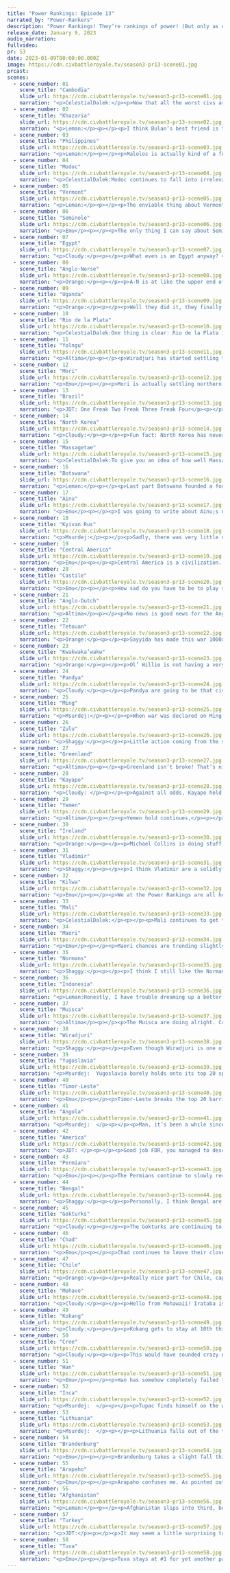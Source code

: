 ```yaml
---
title: "Power Rankings: Episode 13"
narrated_by: "Power-Rankers"
description: "Power Rankings! They’re rankings of power! (But only as of the instant of the end of the previous episode, as these are not meant to be future predictions!) Power Rankings!"
release_date: January 9, 2023
audio_narration:
fullvideo:
pr: S3
date: 2023-01-09T00:00:00.000Z
image: https://cdn.civbattleroyale.tv/season3-pr13-scene01.jpg
prcast:
scenes:
  - scene_number: 01
    scene_title: "Cambodia"
    slide_url: https://cdn.civbattleroyale.tv/season3-pr13-scene01.jpg
    narration: "<p>CelestialDalek:</p><p>Now that all the worst civs are dead, Cambodia gets the role of shame of last place. They’re at war with Kokang, whose units are hampered by the jungle, but if they survive the war I’m still only going to remember them when I have to do a writeup on them.</p>"
  - scene_number: 02
    scene_title: "Khazaria"
    slide_url: https://cdn.civbattleroyale.tv/season3-pr13-scene02.jpg
    narration: "<p>Leman:</p><p></p><p>I think Bulan’s best friend is the Caspian Sea because without it, Ataturk would have absolutely murdered him. And also, because nobody else likes him.</p>"
  - scene_number: 03
    scene_title: "Philippines"
    slide_url: https://cdn.civbattleroyale.tv/season3-pr13-scene03.jpg
    narration: "<p>Leman:</p><p></p><p>Malolos is actually kind of a fortress. There are only two coastal tiles bordering the city,  a mountain prevents anyone from landing directly west of it, and the whole island is carpeted by Composite Bowmen. I know that the Philippines just lost Pasig, but we’re sort of at the point where we’re not looking to see if there’s any salvaging this position, we’re just seeing how long they can survive. At this tech level, I don’t really expect Malolos to go anywhere anytime soon.</p>"
  - scene_number: 04
    scene_title: "Modoc"
    slide_url: https://cdn.civbattleroyale.tv/season3-pr13-scene04.jpg
    narration: "<p>CelestialDalek:Modoc continues to fall into irrelevancy. They still have that city of theirs and it continues to be a stronghold. It is nigh-impossible for them to break out from the lava tubes, so just wait until their neighbors get units with higher movement and breach the walls.</p>"
  - scene_number: 05
    scene_title: "Vermont"
    slide_url: https://cdn.civbattleroyale.tv/season3-pr13-scene05.jpg
    narration: "<p>Leman:</p><p></p><p>The enviable thing about Vermont, is the only civ that could realistically kill them right now is America. The unenviable thing about Vermont is that if America declared war, Vermont would be dead in less than five turns. Same with Seminole really. I wonder if Micanopy and Ethan can bond over that?</p>"
  - scene_number: 06
    scene_title: "Seminole"
    slide_url: https://cdn.civbattleroyale.tv/season3-pr13-scene06.jpg
    narration: "<p>Emu</p><p></p><p>The only thing I can say about Seminole is that FDR is so bad at cities that Cuscowilla is the biggest one on the eastern seaboard. They haven't accomplished anything at all since getting Apopka captured. What are you doing down there, Mikey? Can I see? Please be nukes.</p>"
  - scene_number: 07
    scene_title: "Egypt"
    slide_url: https://cdn.civbattleroyale.tv/season3-pr13-scene07.jpg
    narration: "<p>Cloudy:</p><p></p><p>What even is an Egypt anyway? </p><p></p><p>Remember when these guys were ranked #1 in Africa?</p>"
  - scene_number: 08
    scene_title: "Anglo-Norse"
    slide_url: https://cdn.civbattleroyale.tv/season3-pr13-scene08.jpg
    narration: "<p>Orange:</p><p></p><p>A-N is at like the upper end of the “Basically Dead” tier, they did nothing and got nothing going on but at least they have slightly better stats than the people with only one city and Brandenburg is off quarreling with Ireland. So hey, good for them.</p>"
  - scene_number: 09
    scene_title: "Uganda"
    slide_url: https://cdn.civbattleroyale.tv/season3-pr13-scene09.jpg
    narration: "<p>Orange:</p><p></p><p>Well they did it, they finally ended a part holding Mbarara. Not to say they will continue to hold it, they most certainly won’t. But it’s something! Woo! Go Uganda! </p><p></p><p>Anyways, bets on when Yemen will roll over them?</p>"
  - scene_number: 10
    scene_title: "Rio de la Plata"
    slide_url: https://cdn.civbattleroyale.tv/season3-pr13-scene10.jpg
    narration: "<p>CelestialDalek:One thing is clear: Rio de la Plata is losing their war against Chile. The units to defend their core are sparse, and Chile has reinforcements on the way. Also, Chile has considerably more industrial capacity and can make more units in case this turns into a war of attrition. Since Buenos Aires is in nice plains, it should be easy to take when Chile takes the initiative. It’s just a matter of time until it falls or the peace deal falls.</p>"
  - scene_number: 11
    scene_title: "Yolngu"
    slide_url: https://cdn.civbattleroyale.tv/season3-pr13-scene11.jpg
    narration: "<p>Altima</p><p></p><p>Wiradjuri has started settling the Outback. Yolngu has not. This may finally give Wiradjuri the production advantage to finally kill the Yolngu and spare us from having to talk about them. Please, end our nightmare.</p>"
  - scene_number: 12
    scene_title: "Mori"
    slide_url: https://cdn.civbattleroyale.tv/season3-pr13-scene12.jpg
    narration: "<p>Emu</p><p></p><p>Mori is actually settling northern Honshu! I think this is actually the most an AI that's spawned here has actually settled the island, and no one next to them looks much stronger at all. It makes no difference at this point though. Even Ainu and North Korea are starting to pull significantly ahead. No, I'm afraid this is too little, too late for our Japanese friends in red. Unlike Mori's navy, that ship sailed a long time ago.</p>"
  - scene_number: 13
    scene_title: "Brazil"
    slide_url: https://cdn.civbattleroyale.tv/season3-pr13-scene13.jpg
    narration: "<p>JDT: One Freak Two Freak Three Freak Four</p><p></p><p>Come on in, knock on Brazils door</p><p></p><p>Five Freak Six Freak Eight Freak Ten</p><p></p><p>Now Brazil has come for your end</p><p></p><p>There is no more room to rend</p>"
  - scene_number: 14
    scene_title: "North Korea"
    slide_url: https://cdn.civbattleroyale.tv/season3-pr13-scene14.jpg
    narration: "<p>Cloudy:</p><p></p><p>Fun fact: North Korea has never lost a war. For once the propaganda is actually true. Not that it’s done them any good...</p>"
  - scene_number: 15
    scene_title: "Massagetae"
    slide_url: https://cdn.civbattleroyale.tv/season3-pr13-scene15.jpg
    narration: "<p>CelestialDalek:To give you an idea of how well Massagetae is doing, they were mentioned 0 times this part. They aren’t lower only because they don’t have one city, and even still they should probably be a bit lower. Once Afghanistan attacks or the Permians come in for round 3, it’s game over for Tomyris. </p>"
  - scene_number: 16
    scene_title: "Botswana"
    slide_url: https://cdn.civbattleroyale.tv/season3-pr13-scene16.jpg
    narration: "<p>Leman:</p><p></p><p>Last part Botswana founded a fourth city, and we all lost our minds. This part, they did not do that, so I don’t really have anything to say.</p>"
  - scene_number: 17
    scene_title: "Ainu"
    slide_url: https://cdn.civbattleroyale.tv/season3-pr13-scene17.jpg
    narration: "<p>Emu</p><p></p><p>I was going to write about Ainu;s nothing war with Kwak, but was informed that that actually ended this part. I really think the fact I didn’t notice that says a lot about how boring these guys are, but honestly? I think they're doing better than ever right now. They suck, sure, but all their neighbors either suck worse or are oriented far, far away. The only interesting thing I can think of about them is that it's impossible to tell who will actually kill them or when. So that's a point in their favor, I guess?</p>"
  - scene_number: 18
    scene_title: "Kyivan Rus"
    slide_url: https://cdn.civbattleroyale.tv/season3-pr13-scene18.jpg
    narration: "<p>Msurdej:</p><p></p><p>Sadly, there was very little news from the Kyivan Rus this part. Which is fair, since very little is their chances of winning the game at this point.</p>"
  - scene_number: 19
    scene_title: "Central America"
    slide_url: https://cdn.civbattleroyale.tv/season3-pr13-scene19.jpg
    narration: "<p>Emu</p><p></p><p>Central America is a civilization. In the center. Of the Americas. Not rankings wise, though, they're 11th out of 17 there. Also they're still an atheism-focused civ with a really shitty religion that they're not spreading. I like to imagine ol' Francy coming up with this religion after centuries of government atheism and everyone going “??????” and acting as if it never happened. And then some guys in Muisca pick it up. The end.</p>"
  - scene_number: 20
    scene_title: "Castile"
    slide_url: https://cdn.civbattleroyale.tv/season3-pr13-scene20.jpg
    narration: "<p>Emu</p><p></p><p>How sad do you have to be to play second fiddle to Tetouan? Not that Tetouan isn't the greatest, but they're in the bottom half, come on Isabella. Even the Anglo-Dutch are solidly ahead at this stage in the game. Castile is really just fundamentally unlikable. No charm, no stats, no empire, no prospects. I started this writeup completely neutral towards Castile (as is the universal opinion), but now I just kind of wish they would die and give their cities to someone who actually deserves them.</p>"
  - scene_number: 21
    scene_title: "Anglo-Dutch"
    slide_url: https://cdn.civbattleroyale.tv/season3-pr13-scene21.jpg
    narration: "<p>Altima</p><p></p><p>No news is good news for the Anglo-Dutch.</p>"
  - scene_number: 22
    scene_title: "Tetouan"
    slide_url: https://cdn.civbattleroyale.tv/season3-pr13-scene22.jpg
    narration: "<p>Orange:</p><p></p><p>Sayyida has made this war 1000x better than the previous one. No giving away cities in the peace. Taking their original city back. Taking a newly founded Malian city. Things are looking good for the Tetouans. Mali is 4 cities ahead but only 10 ranks ahead despite that disastrous start. Like, it’s impressive. At this rate by the time the next war starts Tetouan will have a fleet prepared to take Kankan while Mali still struggles to get through the Atlas mountains. I hope it happens, Mali has been boring as shit and Tetouan’s weird antics and settles are much more fun to see succeed.</p>"
  - scene_number: 23
    scene_title: "Kwakwaka’wakw"
    slide_url: https://cdn.civbattleroyale.tv/season3-pr13-scene23.jpg
    narration: "<p>Orange:</p><p></p><p>Ol’ Willie is not having a very good time, but at least it could be worse. Tsaxis may have been burned to the ground but they are looking to pick up Essipit that the Cree stupidly founded. They also have a settler heading to Japan so if anything, by the time this war is over they will be up on cities, kinda. However this all hides one very disastrous bit of information: Willie’s dead broke. -76 gpt and 0 in the bank. Luckily the Cree are only one tech ahead so the science penalty isn’t going to bite them just yet, but it does mean that they are gonna have a real tough time fielding units when they keep disbanding due to bankruptcy. Let’s hope Kwak can kwak enough to push through this mess.</p>"
  - scene_number: 24
    scene_title: "Pandya"
    slide_url: https://cdn.civbattleroyale.tv/season3-pr13-scene24.jpg
    narration: "<p>Cloudy:</p><p></p><p>Pandya are going to be that civ that you totally forgot was in this season when you think back a couple years down the line. I’m calling it now. </p>"
  - scene_number: 25
    scene_title: "Ming"
    slide_url: https://cdn.civbattleroyale.tv/season3-pr13-scene25.jpg
    narration: "<p>Msurdej:</p><p></p><p>When war was declared on Ming by the Han, it could have been a disastrous battle for Yongle. However,  the Chinese leader was able to hold off the onslaught for long enough to make peace with the Han. Unfortunately, the cost of peace was giving up Guangzhou, leaving Ming down a city, which is never a good sign.</p>"
  - scene_number: 26
    scene_title: "Zulu"
    slide_url: https://cdn.civbattleroyale.tv/season3-pr13-scene26.jpg
    narration: "<p>Shaggy:</p><p></p><p>Little action coming from the southern part of Africa this week. The Zulu are outpacing Botswana in stats and are sitting just about even with Kilwa militarily. They aren’t winning any naval battles against Kilwa’s carracks, so land invasions should be on Cetshwayo’s mind for the time being. Zulu is also falling behind in science when compared to other civs of similar size. This isn’t a problem yet as they are able to field comparable land units to their neighbors, but if the trend continues then Zulu’s hopes of conquest will be harder and harder to realize.</p>"
  - scene_number: 27
    scene_title: "Greenland"
    slide_url: https://cdn.civbattleroyale.tv/season3-pr13-scene27.jpg
    narration: "<p>Altima</p><p></p><p>Greenland isn’t broke! That’s nice. They also settled Ireland! Historical precedent says that this’ll cause Ireland to declare war and take the city by force, but for now, it’s progress. Not much else from Hans this week, but I suppose he still has some time to figure himself out with how remote his position is.</p>"
  - scene_number: 28
    scene_title: "Kayapo"
    slide_url: https://cdn.civbattleroyale.tv/season3-pr13-scene28.jpg
    narration: "<p>Cloudy: </p><p></p><p>Against all odds, Kayapo held it together this episode, making peace with Muisca and managed to keep the Inca at bay, despite being heavily outnumbered. Tupac managed to do no lasting damage to the vulnerable city of Kuban-Kran-Krên, and is now also distracted with a war against Rio de la Plata. Nevertheless, Kayapo’s survival is far from assured—recent events suggest that they are more vulnerable than we once thought, and they will have to put in some effort to claw their way back into the top half.</p>"
  - scene_number: 29
    scene_title: "Yemen"
    slide_url: https://cdn.civbattleroyale.tv/season3-pr13-scene29.jpg
    narration: "<p>Altima</p><p></p><p>Yemen hold continues,</p><p></p><p>City count still,held fast at five.</p><p></p><p>Still has okay stats though.</p>"
  - scene_number: 30
    scene_title: "Ireland"
    slide_url: https://cdn.civbattleroyale.tv/season3-pr13-scene30.jpg
    narration: "<p>Orange:</p><p></p><p>Michael Collins is doing stuff, I think. He has three settlers out but none of them settling (and Greenland somehow got to the southern tip of Ireland first). He fought Brandenburg twice (one not his fault) and nothing happened in either war. He uh… I don’t know what else he did. Can he settle the rest of the isles already? There’s like 4 or 5 spots I can see that those settlers can go.</p>"
  - scene_number: 31
    scene_title: "Vladimir"
    slide_url: https://cdn.civbattleroyale.tv/season3-pr13-scene31.jpg
    narration: "<p>Shaggy:</p><p></p><p>I think Vladimir are a solidly mid-tier civ with a lot of upside potential. They are one of the contenders to sneak an elimination against Kyivan Rus’ and if the Permians botch another invasion against Massagetae or *shudder* gets their army eviscerated by Tuva then Vladimir could snag a few of their western cities. Turkey to the south is not much of a threat yet due to the favorable geography in the Greater Caucasus, so the only thing stopping Vladimir from being able to take advantage of one of those opportunities is the threat of Lithuanian troops materializing out of their forests and capturing some cities while the Vladimiri (is that the demonym? Vladimiran, maybe?) army isn’t home.</p>"
  - scene_number: 32
    scene_title: "Kilwa"
    slide_url: https://cdn.civbattleroyale.tv/season3-pr13-scene32.jpg
    narration: "<p>Emu</p><p></p><p>We at the Power Rankings are all hoping good old Killy will rear its head and give one of its trademark performances sometime soon now that carracks are a factor. Just continuing to flip with Uganda would be really anticlimactic after all their past shockers in other games. Maybe that's al-Hassan's big joke this game. Build up a reputation for insane moves, finally get to the big leagues, do nothing. That would be a really good one. Not as good as deciding to up and build a second core in Polynesia or something. But still good.</p>"
  - scene_number: 33
    scene_title: "Mali"
    slide_url: https://cdn.civbattleroyale.tv/season3-pr13-scene33.jpg
    narration: "<p>CelestialDalek:</p><p></p><p>Mali continues to get their ass kicked by Tetouan and shows that they cannot wage wars competently. They have a good core if you ignore the Angolan city in the middle of it and ignore the lack of military units, and have mediocre stats. They’re in the middle of the pack for African civs mainly because they still can’t compete with Chad, Angola, or Turkey (they own as many cities as Egypt in African, fight me on this). They’re not doing half bad, but they really, really need to work harder against Tetouan.</p>"
  - scene_number: 34
    scene_title: "Maori"
    slide_url: https://cdn.civbattleroyale.tv/season3-pr13-scene34.jpg
    narration: "<p>Emu</p><p></p><p>Maori chances are trending slightly downward as Wiradjuri gains a slight amount of competence. They really need a weak Australia to make any headway of any kind, and while that's still the case, it's now looking like there are no givens in the region at all. Between that and Incan Polynesia, it looks like their imminent problems are starting to pile up. For them to not lose even more ranks in fairly short order, they really need to start showing progress on one or both of those fronts.</p>"
  - scene_number: 35
    scene_title: "Normans"
    slide_url: https://cdn.civbattleroyale.tv/season3-pr13-scene35.jpg
    narration: "<p>Shaggy:</p><p></p><p>I think I still like the Normans. They’re playing the part of a Mediterranean-focused civ very well and providing a fun buffer between the other North African and other European civs outside of a couple interesting colonies in the Sahara. I worry that if they wait too long for someone to become the preeminent power of sub-Saharan Africa or for Turkey to win some major Chad territory then the Normans will be stuck between 2 or 3 top tier civs, but the potential for Robert Guiscard to direct his armada at Tetouan’s tasty looking coastal cities gives me hope that the Normans will be able to properly bulk up before Turkey, Brandenburg, or Chad/Angola/a surprise civ start giving them grief.</p>"
  - scene_number: 36
    scene_title: "Indonesia"
    slide_url: https://cdn.civbattleroyale.tv/season3-pr13-scene36.jpg
    narration: "<p>Leman:Honestly, I have trouble dreaming up a better part for Indonesia. First of all, the Philippines donated the city of Pasig to them, which is fantastic, because its effectively impossible for Indonesia to capture Malolos. They had big growth in stats, with significant gains in science, production, and population. Finally, somewhere, Indonesia founded a tenth city. I have no idea where, I can’t find it on the minimap, but the stats would never lie to me. </p><p></p><p>All of this led to a nice little two-rank rise, putting Indonesia within striking distance of Timor-Leste, the regional leader. I’m excited to see that future conflict!</p>"
  - scene_number: 37
    scene_title: "Muisca"
    slide_url: https://cdn.civbattleroyale.tv/season3-pr13-scene37.jpg
    narration: "<p>Altima</p><p></p><p>The Muisca are doing alright. Consolidated their hold on Bau, peaced out rather than wasting more men in a hell jungle with no possibility of naval support, and all their neighbors are still either weak (Central America, Kayapo) or have too much hell terrain to threaten them right now (the Inca). They’ve got options, but for now, bulking their army back up would be a smart play. Maybe build more of a navy, threaten some damn Yanks out in the Caribbean.</p>"
  - scene_number: 38
    scene_title: "Wiradjuri"
    slide_url: https://cdn.civbattleroyale.tv/season3-pr13-scene38.jpg
    narration: "<p>Shaggy:</p><p></p><p>Even though Wiradjuri is one of the most underwhelming Australian civs I’ve seen, they are still the better Australian civ with space to grow and few competitors. At this point in the game, that certainly counts for something. Positioning to possibly begin purging their shores of the incursive Maori colonies, we might be able to see them (finally) do something. Maori are no slouch at their core, but have only a token force stationed at their colonies so they could provide a good jumping off point for Windradyne.</p>"
  - scene_number: 39
    scene_title: "Yugoslavia"
    slide_url: https://cdn.civbattleroyale.tv/season3-pr13-scene39.jpg
    narration: "<p>Msurdej:  Yugoslavia barely holds onto its top 20 spot as the civ was practically a no show. Lawspeaker Josip Broz Tito the Glorious hasn’t been able to effectively wage war against the Anglo-Norse, despite the sheer gap in power between them. If he truly wants to earn that Glorious title, he’ll need to nab some serious victories, either in Europe, or inYugoSahara.</p>"
  - scene_number: 40
    scene_title: "Timor-Leste"
    slide_url: https://cdn.civbattleroyale.tv/season3-pr13-scene40.jpg
    narration: "<p>Emu</p><p></p><p>Timor-Leste breaks the top 20 barrier, tying their highest ranking of all time. Their rivals are growing, to be sure, but right now it still looks like they're growing faster. I'm sure Xanana just wanted it to be an actual challenge, it would be too easy to just conquer pushovers. Even when they're in the top 20, solidly ahead of anyone else in the region, they still feel like scrappy underdogs. I guess that's just the effect starting in Indonesia and climbing up from 61st has on a civ long-term.</p>"
  - scene_number: 41
    scene_title: "Angola"
    slide_url: https://cdn.civbattleroyale.tv/season3-pr13-scene41.jpg
    narration: "<p>Msurdej:  </p><p></p><p>Man, it’s been a while since Angola did anything exciting. Their only mention was how they added a new name to their name: ‘Warrior of Angola’ and an Independence Day spoof. Chad has been far more active in the region, and it shows with their higher rank, even though the two civs have comparable stats. If Angola wants to reclaim the top spot in Africa, Jonas is going to have to put in more work. </p>"
  - scene_number: 42
    scene_title: "America"
    slide_url: https://cdn.civbattleroyale.tv/season3-pr13-scene42.jpg
    narration: "<p>JDT: </p><p></p><p>Good job FDR, you managed to describe how American history looks like to tankies. With the whole dark age shenaniganry aside, the USA honestly isn’t doing too terribly. Their stats are still fairly decent, they have a pretty solidly connected core and . The big issue is the long con. </p>"
  - scene_number: 43
    scene_title: "Permians"
    slide_url: https://cdn.civbattleroyale.tv/season3-pr13-scene43.jpg
    narration: "<p>Emu</p><p></p><p>The Permians continue to slowly recover from their devastating war against Tuva, gaining another rank this week in their slow and steady climb back towards the top 10. Their little army problem seems to have been fixed, and the rest of their stats have rebounded nicely too. So why aren't they higher? Well, the fact remains: they're still next to Tuva, who's still unquestionably far, far stronger than them. Kuular destroys Azykay in every stat except science, where he holds only a slight lead. On the plus side, Tuva is the only neighbor that poses any sort of real threat, with the rest being far inferior and likely to collapse in the face of a Permian invasion. The bear may have a spear or two in him from our friends on the steppe, but don't count him out just yet.</p>"
  - scene_number: 44
    scene_title: "Bengal"
    slide_url: https://cdn.civbattleroyale.tv/season3-pr13-scene44.jpg
    narration: "<p>Shaggy:</p><p></p><p>Personally, I think Bengal are overrated and this week’s PR bump for them is a move in the wrong direction in my opinion. Their stats are good but not great and they don’t have any immediate threats that seem like they’d realistically take a chunk out of their empire, but it will be hard for Bengal to compete with Afghanistan for cities as the two of them look to carve up Pandya. And other than Pandya, Bengal’s only real targets are Kokang (where they’d have to break through the funnel that is Chin Shwe Haw to have any chance), Indonesia (who seemingly can field a better navy than Bengal), or the sole city of Cambodia (which is accessible through like 1 land tile and maybe 2 coast tiles if Indonesia doesn’t already have units there). Basically, Bengal is doing some good buildup but has to find a time to gain the initiative to overcome some very unfortunate geography. Or just hold Afghanistan to a stalemate until they can research Flight…</p>"
  - scene_number: 45
    scene_title: "Gokturks"
    slide_url: https://cdn.civbattleroyale.tv/season3-pr13-scene45.jpg
    narration: "<p>Cloudy:</p><p></p><p>The Gokturks are continuing to slip. However, they do have a major opportunity to regain that ground: the coalition against Han. With Wu already fighting two top ten powers in Tuva and Kokang, his northern cities are almost undefended, and the Gokturks still have a huge army. So will they strike while the iron is hot? We’ll find out in episode 14.</p>"
  - scene_number: 46
    scene_title: "Chad"
    slide_url: https://cdn.civbattleroyale.tv/season3-pr13-scene46.jpg
    narration: "<p>Emu</p><p></p><p>Chad continues to leave their closest rival Angola in the dust, despite a slight drop in rank this week. Although to be honest, Africa is really weak this game, so I wouldn't put so much stock in that position. When you boil it down to the basics, they have two things; a cadre of weaker civs around them, and a massive fuckoff jungle between them and their only threat. They're statistically a mid-tier surrounded by low-tiers right now, and that earns them a cushy spot here at a baker's dozen.</p>"
  - scene_number: 47
    scene_title: "Chile"
    slide_url: https://cdn.civbattleroyale.tv/season3-pr13-scene47.jpg
    narration: "<p>Orange:</p><p></p><p>Really nice part for Chile, captured a new city, secured Tupiza, decimated the Argentinian army and navy, and are about to take Mendoza to become the rightful owners of the Falklands. I think Chile is my favorite in South America so far, complete underdogs and I want to see them do so well. Anyways, I would like to point out that on the stat sheet they are 26, here they are ranked 12th. A nice combination of not many other strong South American civs and a fair amount of space, only real competition is Inca who can’t really attack them. So it’s still up in the air if they will stay at this rank, but things are looking up for Allende.</p>"
  - scene_number: 48
    scene_title: "Mohave"
    slide_url: https://cdn.civbattleroyale.tv/season3-pr13-scene48.jpg
    narration: "<p>Cloudy:</p><p></p><p>Hello from Mohawaii! Irataba is settling as many cities on the archipelago as he can, which is a good move given that there isn’t much of anywhere else left. However he will need to get rid of that Ming settlement if he wants to unite the islands. Where’s Kamehameha when you need him?</p>"
  - scene_number: 49
    scene_title: "Kokang"
    slide_url: https://cdn.civbattleroyale.tv/season3-pr13-scene49.jpg
    narration: "<p>Cloudy:</p><p></p><p>Kokang gets to stay at 10th this time instead of flipping back to 11th as usual, and that’s because Olive Yang is finally showing some initiative. Declaring war on both Cambodia and Han is the kind of boldness we want to see, and it’s especially encouraging to see that Kokang is actually pushing toward Phnom Penh, despite the rough terrain. I previously thought it would be a long time before Yang managed to get through the marshes and jungles to take that city, but now I’m not so sure.</p>"
  - scene_number: 50
    scene_title: "Cree"
    slide_url: https://cdn.civbattleroyale.tv/season3-pr13-scene50.jpg
    narration: "<p>Cloudy:</p><p></p><p>This would have sounded crazy not too long ago, but it seems possible that the Cree could actually come out behind in the Kwakwaka’wakw war. Despite capturing a major enemy city, they decided to burn it to the ground, so that gave them nothing. And now they settled a new city surrounded by Kwak units, which they’re probably going to lose. So uh, invest in Arapaho I guess? At least they’re actually competent.</p>"
  - scene_number: 51
    scene_title: "Han"
    slide_url: https://cdn.civbattleroyale.tv/season3-pr13-scene51.jpg
    narration: "<p>Emu</p><p></p><p>Han has somehow completely failed to take anything off their much weaker rival Ming bar the Guangzhou colony in the peace deal, and their war with the Gokturks isn't looking too great either. They're undeniably very strong, the stats prove that, but where can they go with all that strength if not to someone 25 ranks below them? This is a pathetic performance, and it absolutely doesn't help that they're busy grinding their army against one of the largest on the cylinder to likely no effect. But hey, at least they're not going to lose anything for a long, long time.</p>"
  - scene_number: 52
    scene_title: "Inca"
    slide_url: https://cdn.civbattleroyale.tv/season3-pr13-scene52.jpg
    narration: "<p>Msurdej:  </p><p></p><p>Tupac finds himself on the warpath this part as he marches on both the Kayapo, and Rio De La Plata. While the assault on Kuben-Kran-Kren is failing to produce results, they can have a lot more luck in their recent coalition against RDLP. Whether by pure force, or sniping cities, Tupac can capture a lot of cities, and ensure their place as the top dog in South America.</p>"
  - scene_number: 53
    scene_title: "Lithuania"
    slide_url: https://cdn.civbattleroyale.tv/season3-pr13-scene53.jpg
    narration: "<p>Msurdej:  </p><p></p><p>Lithuania falls out of the top five for the first time in a few parts. While they have great stats (including the most powerful army on the cylinder, there are two things holding them back. The first is their overall lack of action in the region, failing to attack weaker neighbors like Vladimir, the Kyivan Rus or the Anglo-Norse. Second, they have a powerful neighbor right next to them, in our number rank...</p>"
  - scene_number: 54
    scene_title: "Brandenburg"
    slide_url: https://cdn.civbattleroyale.tv/season3-pr13-scene54.jpg
    narration: "<p>Emu</p><p></p><p>Brandenburg takes a slight fall this week, but they're still top in Europe by a narrow margin. Willy proves he's not cut out for naval conquest, throwing his entire fleet away in pointless battles around the Irish isles. Luckily, Michael Collins is just as bad at naval combat, so he's spared the humiliation of losing cities to a civ that's barely top 30. They look as unwilling to try any land conquest as ever, too, and the previously nearly undefended Anglo-Dutch are looking like less and less of a pushover all the while. I'm putting these guys solidly in the rapidly-growing “hurry the fuck up” category.</p>"
  - scene_number: 55
    scene_title: "Arapaho"
    slide_url: https://cdn.civbattleroyale.tv/season3-pr13-scene55.jpg
    narration: "<p>Emu</p><p></p><p>Arapaho confuses me. As pointed out in the narration, they have an absolutely massive army that seems to be nowhere, and all they're currently attempting to take a far-flung Kwak city. Really, we're all just waiting for their war with the Cree to prove who's the real master of the continent. Until then (or until their eastern flank gets blitzed by FDR), there won't really be a ton to write about Arapaho's performance except that they're doing very well and are on track to sweep the entire continent.</p>"
  - scene_number: 56
    scene_title: "Afghanistan"
    slide_url: https://cdn.civbattleroyale.tv/season3-pr13-scene56.jpg
    narration: "<p>Leman:</p><p></p><p>Afghanistan slips into third, but in all honesty, the top three civs (spoiler, but process of elimination you could have guessed, it’s Tuva, Turkey, and Afghanistan) are all extremely close statistically. All of Afghanistan’s relevant stats are incredible: they’re top five in military manpower, production, city count, population, effective science, and technology count, and that is incredible by all means. Their neighbors are all weak (bar Turkey), and the Himalayas provides an excellent defensive bulwark against invaders. Afghanistan still even has a little bit of room for a city or two, in Central Asia. Everything is great for Afghanistan and don’t be surprised to see them up here for many, many more episodes.</p>"
  - scene_number: 57
    scene_title: "Turkey"
    slide_url: https://cdn.civbattleroyale.tv/season3-pr13-scene57.jpg
    narration: "<p>JDT:</p><p></p><p>It may seem a little surprising to see Turkey up here. Look at the stats sheet and we’ll assure you, it's not that insane. Turkey has stats on par with the other three powers, and though one could argue they have a slightly rougher position, Ataturk has something that awards them a spot up - aggression. While Tuva and Afghanistan have been pretty passive throughout, Turkey has been hammering on its neighbours constantly, accruing top-of-the-line stats in practically every aspect and most recently banishing the Khazars to the other side of the Caspian sea. </p>"
  - scene_number: 58
    scene_title: "Tuva"
    slide_url: https://cdn.civbattleroyale.tv/season3-pr13-scene58.jpg
    narration: "<p>Emu</p><p></p><p>Tuva stays at #1 for yet another part, but dissent is growing, with one ranker even putting them 3rd. This is mainly due to the historical fall-flatedness of Siberian giants across oh, I don't know, every single past mark. Their stats have fallen to third, and at this point it's mostly Afghan sleepiness keeping Tuva up here. But Donny is still leading in cities by a huge margin, and if he manages to tack on any more by conquest soon, confidence is sure to resurge in his ability to make it over the hump, cementing his place above all the rest for weeks to come. It's not the tallest of orders given every civ around is undisputedly weaker, but many others have stalled themselves into decline right here. So, even after all he's done, Donduk Kuular will have to prove himself yet again. It's a long way to the finish line, and an early lead won't always get you the win.</p>"
---
```

